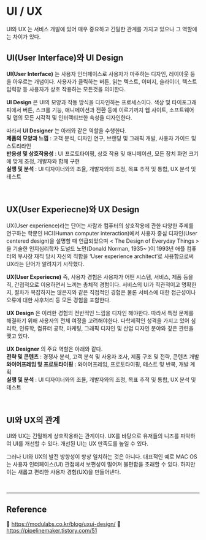 # UI / UX

UI와 UX 는 서비스 개발에 있어 매우 중요하고 긴밀한 관계를 가지고 있으나 그 역할에는 차이가 있다.

## UI(User Interface)와 UI Design

**UI(User Interface)** 는 사용자 인터페이스로 사용자가 마주하는 디자인, 레이아웃 등을 아우르는 개념이다. 사용자가 클릭하는 버튼, 읽는 텍스트, 이미지, 슬라이더, 텍스트 입력창 등 사용자가 상호 작용하는 모든것을 의미한다.

**UI Design** 은 UI의 모양과 작동 방식을 디자인하는 프로세스이다. 색상 및 타이포그래피에서 버튼, 스크롤 기능, 애니메이션과 전환 등에 이르기까지 웹 사이트, 소프트웨어 및 앱의 모든 시각적 및 인터랙티브한 속성을 디자인한다.

따라서 **UI Designer** 는 아래와 같은 역할을 수행한다.  
**제품의 모양과 느낌** : 고객 분석, 디자인 연구, 브랜딩 및 그래픽 개발, 사용자 가이드 및 스토리라인  
**반응성 및 상호작용성** : UI 프로토타이핑, 상호 작용 및 애니메이션, 모든 장치 화면 크기에 맞게 조정, 개발자와 함께 구현  
**실행 및 분석** : UI 디자이너와의 조율, 개발자와의 조정, 목표 추적 및 통합, UX 분석 및 테스트

<br/>

## UX(User Experiecne)와 UX Design

UX(User experience)라는 단어는 사람과 컴퓨터의 상호작용에 관한 다양한 주제를 연구하는 학문인 HCI(Human computer interaction)에서 사용자 중심 디자인(User centered design)을 설명할 때 언급되었으며 < The Design of Everyday Things >을 기술한 인지심리학자 도널드 노먼(Donald Norman, 1935~ )이 1993년 애플 컴퓨터의 부사장 재직 당시 자신의 직함을 ‘User experience architect’로 사용함으로써 UX라는 단어가 알려지기 시작했다.

**UX(User Experiecne)** 즉, 사용자 경험은 사용자가 어떤 시스템, 서비스, 제품 등을 직, 간접적으로 이용하면서 느끼는 총체적 경험이다. 서비스의 UI가 직관적이고 명확한지, 절차가 복잡하지는 않은지와 같은 직접적인 경험은 물론 서비스에 대한 접근성이나 오류에 대한 사후처리 등 모든 경험을 포함한다.

**UX Design** 은 이러한 경험의 전반적인 느낌을 디자인 해야한다. 따라서 특정 문제를 해결하기 위해 사용자의 전체 여정을 고려해야한다. 다학제적인 성격을 가지고 있어 심리학, 인류학, 컴퓨터 공학, 마케팅, 그래픽 디자인 및 산업 디자인 분야와 깊은 관련을 맺고 있다.

**UX Designer** 의 주요 역할은 아래와 같다.  
**전략 및 콘텐츠** : 경쟁사 분석, 고객 분석 및 사용자 조사, 제품 구조 및 전략, 콘텐츠 개발  
**와이어프레임 및 프로토타이핑** : 와이어프레임, 프로토타이핑, 테스트 및 반복, 개발 계획  
**실행 및 분석** : UI 디자이너와의 조율, 개발자와의 조정, 목표 추적 및 통합, UX 분석 및 테스트

<br/>

## UI와 UX의 관계

UI와 UX는 긴밀하게 상호작용하는 관계이다. UX를 바탕으로 유저들의 니즈를 파악하여 UI를 개선할 수 있다. 개선된 UI는 UX 만족도를 높일 수 있다.

그러나 UI와 UX의 발전 방향성이 항상 일치하는 것은 아니다. 대표적인 예로 MAC OS는 사용자 인터페이스(UI) 관점에서 보편성이 떨어져 불편함을 초래할 수 있다. 하지만 이는 새롭고 편리한 사용자 경험(UX)을 만들어낸다.

<br/>

---

## Reference

📄 https://modulabs.co.kr/blog/uxui-design/
📄 https://pipelinemaker.tistory.com/51
